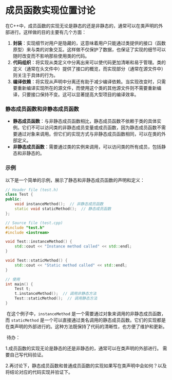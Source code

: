 # 成员函数实现位置讨论

在C++中，成员函数的实现无论是静态的还是非静态的，通常可以在类声明的外部进行。这样做的目的主要有几个方面：

1. **封装**：实现细节对用户是隐藏的，这意味着用户只能通过类提供的接口（函数原型）来与类的对象交互。这样做不仅保护了数据，也保证了实现的细节可以随时改变而不影响那些使用类的代码。
2. **代码组织**：将实现从类定义中分离出来可以使代码更加清晰和易于管理。类的定义（通常在头文件中）提供了接口的概览，而实现部分（通常在源文件中）则关注于具体的行为。
3. **编译依赖**：将实现从声明中分离还有助于减少编译依赖。当实现改变时，只需要重新编译实现所在的源文件，而使用这个类的其他源文件则不需要重新编译，只要接口保持不变。这可以显著提高大型项目的编译效率。

### 静态成员函数和非静态成员函数

- **静态成员函数**：与非静态成员函数相比，静态成员函数不依赖于类的具体实例。它们不可以访问类的非静态成员变量或成员函数，因为静态成员函数不需要通过对象来调用。但它们的实现方式与非静态成员函数相同，可以在类的外部定义。
- **非静态成员函数**：需要通过类的实例来调用，可以访问类的所有成员，包括静态和非静态的。

### 示例

以下是一个简单的示例，展示了静态和非静态成员函数的声明和定义：

```cpp
// Header file (test.h)
class Test {
public:
    void instanceMethod();  // 非静态成员函数
    static void staticMethod();  // 静态成员函数
};

// Source file (test.cpp)
#include "test.h"
#include <iostream>

void Test::instanceMethod() {
    std::cout << "Instance method called" << std::endl;
}

void Test::staticMethod() {
    std::cout << "Static method called" << std::endl;
}

// 使用
int main() {
    Test t;
    t.instanceMethod();  // 调用非静态方法
    Test::staticMethod();  // 调用静态方法
}
```

​	在这个例子中，`instanceMethod` 是一个需要通过对象来调用的非静态成员函数，而 `staticMethod` 是一个可以直接通过类名调用的静态成员函数。它们的实现都是在类声明的外部进行的。这种方法既保持了代码的清晰性，也方便了维护和更新。

​	待办：

1.成员函数的实现无论是静态的还是非静态的，通常可以在类声明的外部进行。 需要自己写代码验证。

2.再讨论下，静态成员函数和普通成员函数的实现如果写在类声明中会如何？以及将结论对应的代码实现并验证下。 